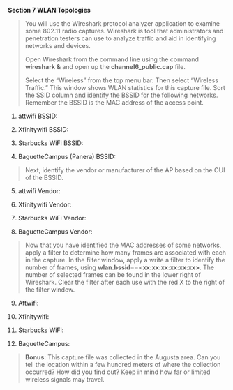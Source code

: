 **Section 7 WLAN Topologies**

> You will use the Wireshark protocol analyzer application to examine
> some 802.11 radio captures. Wireshark is tool that administrators and
> penetration testers can use to analyze traffic and aid in identifying
> networks and devices.
>
> Open Wireshark from the command line using the command **wireshark &**
> and open up the **channel6_public.cap** file.
>
> Select the “Wireless” from the top menu bar. Then select “Wireless
> Traffic.” This window shows WLAN statistics for this capture file.
> Sort the SSID column and identify the BSSID for the following
> networks. Remember the BSSID is the MAC address of the access point.

1.  attwifi BSSID:

2.  Xfinitywifi BSSID:

3.  Starbucks WiFi BSSID:

4.  BaguetteCampus (Panera) BSSID:

> Next, identify the vendor or manufacturer of the AP based on the OUI
> of the BSSID.

5.  attwifi Vendor:

6.  Xfinitywifi Vendor:

7.  Starbucks WiFi Vendor:

8.  BaguetteCampus Vendor:

> Now that you have identified the MAC addresses of some networks, apply
> a filter to determine how many frames are associated with each in the
> capture. In the filter window, apply a write a filter to identify the
> number of frames, using **wlan.bssid==\<xx:xx:xx:xx:xx:xx\>**. The
> number of selected frames can be found in the lower right of
> Wireshark. Clear the filter after each use with the red X to the right
> of the filter window.

9.  Attwifi:

10. Xfinitywifi:

11. Starbucks WiFi:

12. BaguetteCampus:

> **Bonus**: This capture file was collected in the Augusta area. Can
> you tell the location within a few hundred meters of where the
> collection occurred? How did you find out? Keep in mind how far or
> limited wireless signals may travel.

